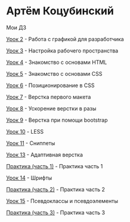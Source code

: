 # Артём Коцубинский
Мои ДЗ

[Урок 2](https://github.com/artkots/artkots.github.io/tree/master/module_1_(lesson_2) "Работа с графикой для разработчика") - Работа с графикой для разработчика

[Урок 3](https://github.com/artkots/artkots.github.io/tree/master/module_1_(lesson_3) "Настройка рабочего пространства") - Настройка рабочего пространства

[Урок 4](https://artkots.github.io/module_2_(lesson_4)/#del "Знакомство с основами HTML") - Знакомство с основами HTML

[Урок 5](https://github.com/artkots/artkots.github.io/tree/master/module_2_(lesson_5) "Знакомство с основами CSS") - Знакомство с основами CSS

[Урок 6](https://github.com/artkots/artkots.github.io/tree/master/module_2_(lesson_6) "Позиционирование в CSS") - Позиционирование в CSS

[Урок 7](https://github.com/artkots/artkots.github.io/tree/master/module_3_(lesson_7) "Верстка первого макета") - Верстка первого макета

[Урок 8](https://github.com/artkots/artkots.github.io/tree/master/module_3_(lesson_8) "Ускорение верстки в разы") - Ускорение верстки в разы

[Урок 9](https://github.com/artkots/artkots.github.io/tree/master/module_3_(lesson_9) "Верстка при помощи bootstrap") - Верстка при помощи bootstrap

[Урок 10](https://github.com/artkots/artkots.github.io/tree/master/module_4_(lesson_10) "LESS") - LESS

[Урок 11](https://github.com/artkots/artkots.github.io/tree/master/module_4_(lesson_11) "Сниппеты") - Сниппеты

[Урок 13](https://github.com/artkots/artkots.github.io/tree/master/module_5_(lesson_13) "Адаптивная верстка") - Адаптивная верстка

[Практика (часть 1)](https://github.com/artkots/artkots.github.io/tree/master/module_5_(practice_part_1)/src/# "Практика часть 1") - Практика часть 1

[Урок 14](https://github.com/artkots/artkots.github.io/tree/master/module_5_(lesson_14) "Шрифты") - Шрифты

[Практика (часть 2)](https://github.com/artkots/artkots.github.io/tree/master/module_5_(practice_part_2)/src/# "Практика часть 2") - Практика часть 2

[Урок 15](https://github.com/artkots/artkots.github.io/tree/master/module_5_(lesson_15) "Псевдоклассы и псевдоэлементы ") - Псевдоклассы и псевдоэлементы 

[Практика (часть 3)](https://github.com/artkots/artkots.github.io/tree/master/module_5_(practice_part_3)/src/# "Практика часть 2") - Практика часть 3

